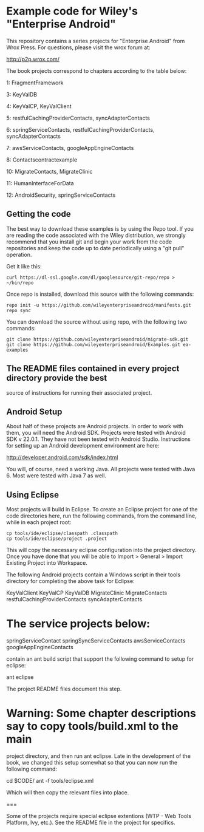 # Example code for Wiley's "Enterprise Android"

This repository contains a series projects for "Enterprise Android" from Wrox Press.
For questions, please visit the wrox forum at:

http://p2p.wrox.com/

The book projects correspond to chapters according to the table below:

1: FragmentFramework

3: KeyValDB

4: KeyValCP, KeyValClient

5: restfulCachingProviderContacts, syncAdapterContacts

6: springServiceContacts, restfulCachingProviderContacts, syncAdapterContacts

7: awsServiceContacts, googleAppEngineContacts

8: Contactscontractexample

10: MigrateContacts, MigrateClinic

11: HumanInterfaceForData

12: AndroidSecurity, springServiceContacts

## Getting the code

The best way to download these examples is by using the Repo tool. If you
are reading the code associated with the Wiley distribution, we strongly
recommend that you install git and begin your work from the code repositories
and keep the code up to date periodically using a "git pull" operation.

Get it like this:
```
curl https://dl-ssl.google.com/dl/googlesource/git-repo/repo > ~/bin/repo
```

Once repo is installed, download this source with the following commands:

```
repo init -u https://github.com/wileyenterpriseandroid/manifests.git
repo sync
```

You can download the source without using repo, with the following two commands:

```
git clone https://github.com/wileyenterpriseandroid/migrate-sdk.git
git clone https://github.com/wileyenterpriseandroid/Examples.git ea-examples
```

## The README files contained in every project directory provide the best
source of instructions for running their associated project.

## Android Setup

About half of these projects are Android projects.  In order to work with them,
you will need the Android SDK.  Projects were tested with Android SDK v 22.0.1.
They have not been tested with Android Studio.  Instructions for setting up an
Android  development environment are here:

http://developer.android.com/sdk/index.html

You will, of course, need a working Java.  All projects were tested with Java 6.
Most were tested with Java 7 as well.

###

## Using Eclipse
Most projects will build in Eclipse.  To create an Eclipse project for one of the code directories here,
run the following commands, from the command line, while in each project root:
```shell
cp tools/ide/eclipse/classpath .classpath
cp tools/ide/eclipse/project .project
```

This will copy the necessary eclipse configuration into the project directory.  Once you have done that
you will be able to Import > General > Import Existing Project into Workspace.

The following Android projects contain a Windows script in their tools directory for
completing the above task for Eclipse:

KeyValClient
KeyValCP
KeyValDB
MigrateClinic
MigrateContacts
restfulCachingProviderContacts
syncAdapterContacts

# The service projects below:

springServiceContact
springSyncServiceContacts
awsServiceContacts
googleAppEngineContacts

contain an ant build script that support the following command to setup for
eclipse:

ant eclipse

The project README files document this step.

# Warning: Some chapter descriptions say to copy tools/build.xml to the main
project directory, and then run ant eclipse. Late in the development of the
book, we changed this setup somewhat so that you can now run the following
command:

cd $CODE/<projectRoot>
ant -f tools/eclipse.xml

Which will then copy the relevant files into place.

===

Some of the projects require special eclipse extentions (WTP - Web Tools Platform, Ivy, etc.).  See the
README file in the project for specifics.
